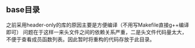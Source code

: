 ## base目录
之前采用header-only的库的原因主要是方便编译（不用写Makefile直接g++编译即可）
问题在于这样一来头文件之间的依赖关系严重，二是头文件代码量太大，不便于查看成员函数列表。因此暂时将重构的代码存放于此目录。
